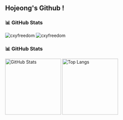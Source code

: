 ## Hojeong's Github !

### 📊 GitHub Stats
<p><img src="https://github-readme-stats.vercel.app/api?username=hjung43&hide_title=true&theme=dracula&hide_border=false&include_all_commits=false&count_private=false" alt="cxyfreedom" /> <img src="https://github-readme-stats.vercel.app/api/top-langs/?username=hjung43&theme=dracula&hide_border=false&include_all_commits=false&count_private=false&layout=compact" alt="cxyfreedom" /> </p>


### 📊 GitHub Stats
<div>
  <img src="https://github-readme-stats.vercel.app/api?username=hjung43&show_icons=true&theme=radical" alt="GitHub Stats" height="180em" />
  <img src="https://github-readme-stats.vercel.app/api/top-langs/?username=hjung43&layout=compact&theme=radical" alt="Top Langs" height="180em" />
</div>
